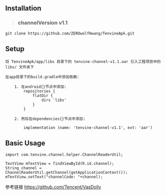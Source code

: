 
## Installation
> ### channelVersion v1.1
```
git clone https://github.com/ZEROwolfHwang/TenvineApk.git
```

## Setup

```
将 TenvineApk/app/libs 目录下的 tenvine-channel-v1.1.aar 引入工程项目中的 libs/ 文件夹下

在app目录下的build.gradle中添加依赖:

    1. 在android{}节点中添加:
        repositories {
            flatDir {
                dirs 'libs'
            }
        }

    2. 然后在dependencies{}节点中添加:

        implementation (name: 'tenvine-channel-v1.1', ext: 'aar')
```

## Basic Usage

```
import com.tenvine.channel.helper.ChannelReaderUtil;

TextView mTextView = findViewById(R.id.channel);
String channel = ChannelReaderUtil.getChannel(getApplicationContext());
mTextView.setText("channelCode: "+channel);
```


参考链接 https://github.com/Tencent/VasDolly

